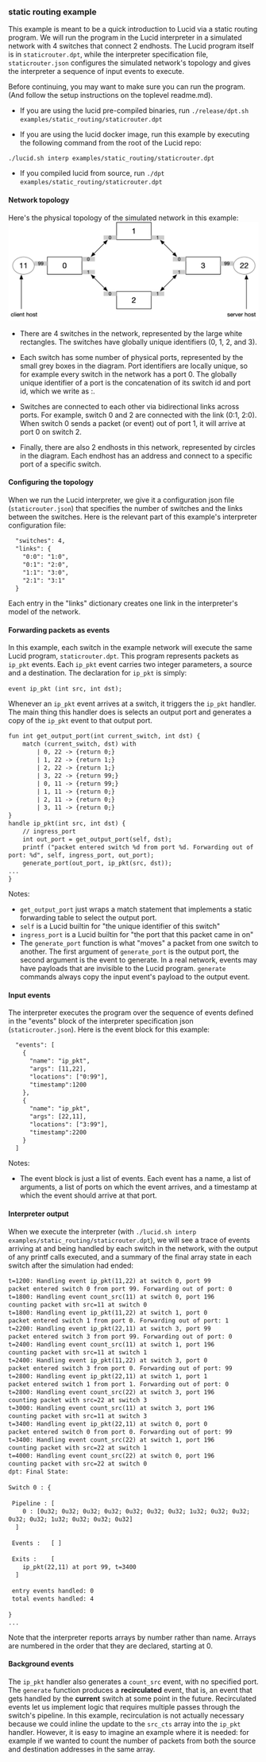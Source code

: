 ### static routing example

This example is meant to be a quick introduction to Lucid via a static routing program. We will run the program in the Lucid interpreter in a simulated network with 4 switches that connect 2 endhosts. The Lucid program itself is in ``staticrouter.dpt``, while the interpreter specification file, ``staticrouter.json`` configures the simulated network's topology and gives the interpreter a sequence of input events to execute. 

Before continuing, you may want to make sure you can run the program. (And follow the setup instructions on the toplevel readme.md).

- If you are using the lucid pre-compiled binaries, run `./release/dpt.sh examples/static_routing/staticrouter.dpt`

- If you are using the lucid docker image, run this example by executing the following command from the root of the Lucid repo: 

```
./lucid.sh interp examples/static_routing/staticrouter.dpt
```

- If you compiled lucid from source, run `./dpt examples/static_routing/staticrouter.dpt`


#### Network topology

Here's the physical topology of the simulated network in this example: ![physical topology](./diagrams/topology.png)

- There are 4 switches in the network, represented by the large white rectangles. The switches have globally unique identifiers (0, 1, 2, and 3). 

- Each switch has some number of physical ports, represented by the small grey boxes in the diagram. Port identifiers are locally unique, so for example every switch in the network has a port 0. The globally unique identifier of a port is the concatenation of its switch id and port id, which we write as <switch>:<port>. 

- Switches are connected to each other via bidirectional links across ports. For example, switch 0 and 2 are connected with the link (0:1, 2:0). When switch 0 sends a packet (or event) out of port 1, it will arrive at port 0 on switch 2. 
  
- Finally, there are also 2 endhosts in this network, represented by circles in the diagram. Each endhost has an address and connect to a specific port of a specific switch. 

#### Configuring the topology
  
When we run the Lucid interpreter, we give it a configuration json file (``staticrouter.json``) that specifies the number of switches and the links between the switches. Here is the relevant part of this example's interpreter configuration file: 
``` 
  "switches": 4,
  "links": {
    "0:0": "1:0",
    "0:1": "2:0",
    "1:1": "3:0",
    "2:1": "3:1"
  }
```

Each entry in the "links" dictionary creates one link in the interpreter's model of the network. 
  
#### Forwarding packets as events

In this example, each switch in the example network will execute the same Lucid program, ``staticrouter.dpt``. This program represents packets as ``ip_pkt`` events. Each ``ip_pkt`` event carries two integer parameters, a source and a destination. The declaration for ``ip_pkt`` is simply:

``event ip_pkt (int src, int dst);``
  
Whenever an ``ip_pkt`` event arrives at a switch, it triggers the ``ip_pkt`` handler. The main thing this handler does is selects an output port and generates a copy of the ``ip_pkt`` event to that output port. 
   
```
fun int get_output_port(int current_switch, int dst) {
	match (current_switch, dst) with 
		| 0, 22 -> {return 0;}
		| 1, 22 -> {return 1;}
		| 2, 22 -> {return 1;}
		| 3, 22 -> {return 99;}
		| 0, 11 -> {return 99;}
		| 1, 11 -> {return 0;}
		| 2, 11 -> {return 0;}
		| 3, 11 -> {return 0;}
}
handle ip_pkt(int src, int dst) {
	// ingress_port 
	int out_port = get_output_port(self, dst);
	printf ("packet entered switch %d from port %d. Forwarding out of port: %d", self, ingress_port, out_port);
	generate_port(out_port, ip_pkt(src, dst));
...
}  
```

Notes: 
  - ``get_output_port`` just wraps a match statement that implements a static forwarding table to select the output port.
  - ``self`` is a Lucid builtin for "the unique identifier of this switch"
  - ``ingress_port`` is a Lucid builtin for "the port that this packet came in on"
  - The ``generate_port`` function is what "moves" a packet from one switch to another. The first argument of ``generate_port`` is the output port, the second argument is the event to generate. In a real network, events may have payloads that are invisible to the Lucid program. ``generate`` commands always copy the input event's payload to the output event.
  
#### Input events
  
The interpreter executes the program over the sequence of events defined in the "events" block of the interpreter specification json (`staticrouter.json`). Here is the event block for this example:
  
```  
  "events": [
    {
      "name": "ip_pkt", 
      "args": [11,22],
      "locations": ["0:99"],
      "timestamp":1200
    },
    {
      "name": "ip_pkt", 
      "args": [22,11],
      "locations": ["3:99"],
      "timestamp":2200
    }
  ]
```
  
Notes:
  - The event block is just a list of events. Each event has a name, a list of arguments, a list of ports on which the event arrives, and a timestamp at which the event should arrive at that port. 
  
#### Interpreter output
  
  
When we execute the interpreter (with `./lucid.sh interp examples/static_routing/staticrouter.dpt`), we will see a trace of events arriving at and being handled by each switch in the network, with the output of any printf calls executed, and a summary of the final array state in each switch after the simulation had ended: 
  
```
t=1200: Handling event ip_pkt(11,22) at switch 0, port 99
packet entered switch 0 from port 99. Forwarding out of port: 0
t=1800: Handling event count_src(11) at switch 0, port 196
counting packet with src=11 at switch 0
t=1800: Handling event ip_pkt(11,22) at switch 1, port 0
packet entered switch 1 from port 0. Forwarding out of port: 1
t=2200: Handling event ip_pkt(22,11) at switch 3, port 99
packet entered switch 3 from port 99. Forwarding out of port: 0
t=2400: Handling event count_src(11) at switch 1, port 196
counting packet with src=11 at switch 1
t=2400: Handling event ip_pkt(11,22) at switch 3, port 0
packet entered switch 3 from port 0. Forwarding out of port: 99
t=2800: Handling event ip_pkt(22,11) at switch 1, port 1
packet entered switch 1 from port 1. Forwarding out of port: 0
t=2800: Handling event count_src(22) at switch 3, port 196
counting packet with src=22 at switch 3
t=3000: Handling event count_src(11) at switch 3, port 196
counting packet with src=11 at switch 3
t=3400: Handling event ip_pkt(22,11) at switch 0, port 0
packet entered switch 0 from port 0. Forwarding out of port: 99
t=3400: Handling event count_src(22) at switch 1, port 196
counting packet with src=22 at switch 1
t=4000: Handling event count_src(22) at switch 0, port 196
counting packet with src=22 at switch 0
dpt: Final State:

Switch 0 : {

 Pipeline : [
    0 : [0u32; 0u32; 0u32; 0u32; 0u32; 0u32; 0u32; 1u32; 0u32; 0u32; 0u32; 0u32; 1u32; 0u32; 0u32; 0u32]
  ]

 Events :   [ ]

 Exits :    [
    ip_pkt(22,11) at port 99, t=3400
  ]

 entry events handled: 0
 total events handled: 4

}
...    
```
Note that the interpreter reports arrays by number rather than name. Arrays are numbered in the order that they are declared, starting at 0. 

  
   
#### Background events


The ``ip_pkt`` handler also generates a ``count_src`` event, with no specified port. The ``generate`` function produces a **recirculated** event, that is, an event that gets handled by the **current** switch at some point in the future. Recirculated events let us implement logic that requires multiple passes through the switch's pipeline. In this example, recirculation is not actually necessary because we could inline the update to the ``src_cts`` array into the ``ip_pkt`` handler. However, it is easy to imagine an example where it is needed: for example if we wanted to count the number of packets from both the source and destination addresses in the same array. 
